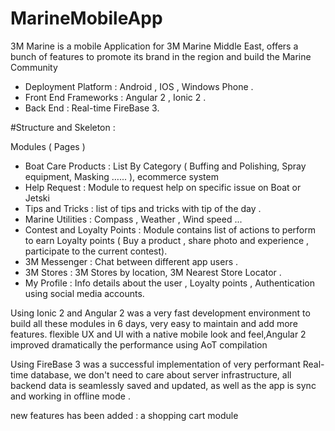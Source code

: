 # MarineMobileApp

3M Marine is a mobile Application for 3M Marine Middle East, offers a bunch of features to promote its brand in the region and build the Marine Community




* Deployment Platform :  Android , IOS , Windows Phone .
* Front End Frameworks : Angular 2 , Ionic 2 .
* Back End : Real-time FireBase 3.


#Structure and Skeleton :

Modules ( Pages )
* Boat Care Products :  List By Category ( Buffing and Polishing, Spray equipment, Masking …... ), ecommerce system
* Help Request : Module to request help on specific issue on Boat or Jetski
* Tips and Tricks : list of tips and tricks with tip of the day .
* Marine Utilities : Compass , Weather , Wind speed ...
* Contest and Loyalty Points : Module contains list of actions to perform to earn Loyalty points ( Buy a product , share photo and experience , participate to the current contest).
* 3M Messenger : Chat between different app users .
* 3M Stores : 3M Stores by location, 3M Nearest Store Locator .
* My Profile : Info details about the user , Loyalty points , Authentication using social media accounts.


Using Ionic 2 and Angular 2 was a very fast development environment to build all these modules in 6 days, very easy to maintain and add more features. flexible UX and UI with a native mobile look and feel,Angular 2 improved dramatically the performance using AoT compilation

Using FireBase 3 was a successful implementation of very performant Real-time database, we don't need to care about server infrastructure, all backend data is seamlessly saved and updated, as well as the app is sync and working in offline mode .

new features has been added : a shopping cart module 

